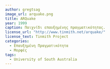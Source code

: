 ```yaml
---
author: gregtsag
image_url: arquake.png
title: ARQuake
year: 1999 
caption: Παιχνίδι επαυξημένης πραγματικότητας. 
license_url: "http://www.tinmith.net/arquake/" 
license_text: Tinmith Project 
categories:
  - Επαυξημένη Πραγματικότητα
  - Μορφές
tags:
  - University of South Australia
---
```

